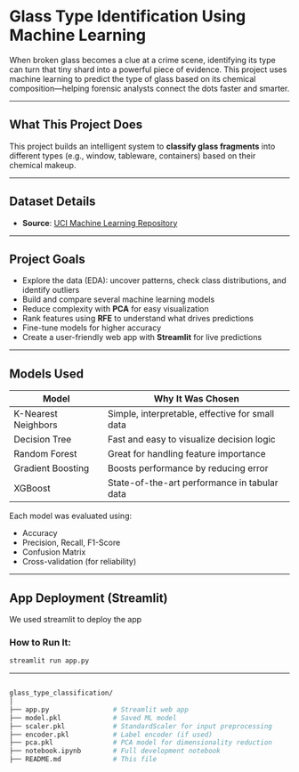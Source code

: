 # Glass Type Identification Using Machine Learning

When broken glass becomes a clue at a crime scene, identifying its type can turn that tiny shard into a powerful piece of evidence. This project uses machine learning to predict the type of glass based on its chemical composition—helping forensic analysts connect the dots faster and smarter.

---

## What This Project Does

This project builds an intelligent system to **classify glass fragments** into different types (e.g., window, tableware, containers) based on their chemical makeup.

---

## Dataset Details

- **Source**: [UCI Machine Learning Repository](https://archive.ics.uci.edu/ml/datasets/glass+identification)

---

## Project Goals

- Explore the data (EDA): uncover patterns, check class distributions, and identify outliers
- Build and compare several machine learning models
- Reduce complexity with **PCA** for easy visualization
- Rank features using **RFE** to understand what drives predictions
- Fine-tune models for higher accuracy
- Create a user-friendly web app with **Streamlit** for live predictions

---

## Models Used

| Model               | Why It Was Chosen                         |
|--------------------|--------------------------------------------|
| K-Nearest Neighbors| Simple, interpretable, effective for small data |
| Decision Tree      | Fast and easy to visualize decision logic |
| Random Forest      | Great for handling feature importance      |
| Gradient Boosting  | Boosts performance by reducing error       |
| XGBoost            | State-of-the-art performance in tabular data |

Each model was evaluated using:
- Accuracy
- Precision, Recall, F1-Score
- Confusion Matrix
- Cross-validation (for reliability)

---

## App Deployment (Streamlit)

We used streamlit to deploy the app

### How to Run It:

```bash
streamlit run app.py

```
----

```bash

glass_type_classification/
│
├── app.py                # Streamlit web app
├── model.pkl             # Saved ML model
├── scaler.pkl            # StandardScaler for input preprocessing
├── encoder.pkl           # Label encoder (if used)
├── pca.pkl               # PCA model for dimensionality reduction
├── notebook.ipynb        # Full development notebook
├── README.md             # This file


